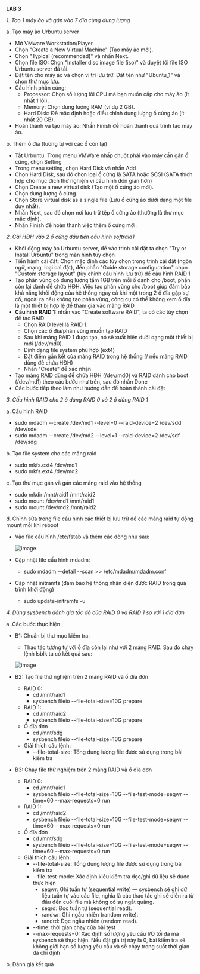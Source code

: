 **LAB 3**

*1. Tạo 1 máy ảo và gán vào 7 đĩa cùng dung lượng*

a. Tạo máy ảo Urbuntu server
- Mở VMware Workstation/Player.
- Chọn "Create a New Virtual Machine" (Tạo máy ảo mới).
- Chọn "Typical (recommended)" và nhấn Next.
- Chọn file ISO: Chọn "Installer disc image file (iso)" và duyệt tới file ISO Urbuntu server đã tải.
- Đặt tên cho máy ảo và chọn vị trí lưu trữ: Đặt tên như "Ubuntu_1" và chọn thư mục lưu.
- Cấu hình phần cứng:
  - Processor: Chọn số lượng lõi CPU mà bạn muốn cấp cho máy ảo (ít nhất 1 lõi).
  - Memory: Chọn dung lượng RAM (ví dụ 2 GB).
  - Hard Disk: Để mặc định hoặc điều chỉnh dung lượng ổ cứng ảo (ít nhất 20 GB).
- Hoàn thành và tạo máy ảo: Nhấn Finish để hoàn thành quá trình tạo máy ảo.

b. Thêm ổ đĩa (tương tự với các ổ còn lại)
- Tắt Urbuntu. Trong menu VMWare nhấp chuột phải vào máy cần gán ổ cứng, chọn Setting
- Trong menu setting, chọn Hard Disk và nhấn Add
- Chọn Hard Disk, sau đó chọn loại ổ cứng là SATA hoặc SCSI (SATA thích hợp cho mục đích thử nghiệm vì cấu hình đơn giản hơn)
- Chọn Create a new virtual disk (Tạo một ổ cứng ảo mới).
- Chọn dung lượng ổ cứng.
- Chọn Store virtual disk as a single file (Lưu ổ cứng ảo dưới dạng một file duy nhất).
- Nhấn Next, sau đó chọn nơi lưu trữ tệp ổ cứng ảo (thường là thư mục mặc định).
- Nhấn Finish để hoàn thành việc thêm ổ cứng mới.

*2. Cài HĐH vào 2 ổ cứng đầu tiên cấu hình softraid1*
- Khởi động máy ảo Urbuntu server, để vào trình cài đặt ta chọn "Try or Install Urbuntu" trong màn hình tùy chọn
- Tiến hành cài đặt: Chọn mặc định các tùy chọn trong trình cài đặt (ngôn ngữ, mạng, loại caì đặt), đến phần "Guide storage configuration" chọn "Custom storage layout" (tùy chỉnh cấu hình lưu trữ) để cấu hình RAID 1
- Tạo phân vùng có dung lượng tầm 1GB trên mỗi ổ dành cho /boot, phần còn lại dành để chứa HĐH. Việc tạo phân vùng cho /boot giúp đảm bảo khả năng khởi động của hệ thống ngay cả khi một trong 2 ổ đĩa gặp sự cố, ngoài ra nếu không tạo phân vùng, công cụ có thể không xem ổ đĩa là một thiết bị hợp lệ để tham gia vào mảng RAID
- **Cấu hình RAID 1:** nhấn vào "Create software RAID", ta có các tùy chọn để tạo RAID
  - Chọn RAID level là RAID 1.
  - Chọn các ổ đĩa/phân vùng muốn tạo RAID
  - Sau khi mảng RAID 1 được tạo, nó sẽ xuất hiện dưới dạng một thiết bị mới (/dev/md0).
  - Định dạng file system phù hợp (ext4)
  - Đặt điểm gắn kết của mảng RAID trong hệ thống (/ nếu mảng RAID dùng để chứa HĐH)
  - Nhấn "Create" để xác nhận
- Tạo mảng RAID dùng để chứa HĐH (/dev/md0) và RAID dành cho boot (/dev/md1) theo các bước như trên, sau đó nhấn Done
- Các bước tiếp theo làm như hướng dẫn để hoàn thành cài đặt

*3. Cấu hình RAID cho 2 ổ dùng RAID 0 và 2 ổ dùng RAID 1*

a. Cấu hình RAID
- sudo mdadm --create /dev/md1 --level=0 --raid-device=2 /dev/sdd /dev/sde
- sudo mdadm --create /dev/md2 --level=1 --raid-device=2 /dev/sdf /dev/sdg

b. Tạo file system cho các mảng raid
- sudo mkfs.ext4 /dev/md1
- sudo mkfs.ext4 /dev/md2

c. Tạo thư mục gán và gán các mảng raid vào hệ thống
- sudo mkdir /mnt/raid1 /mnt/raid2
- sudo mount /dev/md1 /mnt/raid1
- sudo mount /dev/md2 /mnt/raid2

d. Chỉnh sửa trong file cấu hình các thiết bị lưu trữ để các mảng raid tự động mount mỗi khi reboot
- Vào file cấu hình /etc/fstab và thêm các dòng như sau:
  
  ![image](https://github.com/user-attachments/assets/1bbb332b-2449-4fdf-afe0-da0e1541289f)
- Cập nhật file cấu hình mdadm:
  - sudo mdadm --detail --scan >> /etc/mdadm/mdadm.conf
- Cập nhật initramfs (đảm bảo hệ thống nhận diện được RAID trong quá trình khởi động)
  - sudo update-initramfs -u

*4. Dùng sysbench đánh giá tốc độ của RAID 0 và RAID 1 so với 1 đĩa đơn*

a. Các bước thực hiện
- B1: Chuẩn bị thư mục kiểm tra:
  - Thao tác tương tự với ổ đĩa còn lại như với 2 mảng RAID. Sau đó chạy lệnh lsblk ta có kết quả sau:
    
  ![image](https://github.com/user-attachments/assets/e0c80542-9c63-4d38-85d7-c3d3dc7cbfc5)
- B2: Tạo file thử nghiệm trên 2 mảng RAID và ổ đĩa đơn
  - RAID 0:
    - cd /mnt/raid1
    - sysbench fileio --file-total-size=10G prepare
  - RAID 1:
    - cd /mnt/raid2
    - sysbench fileio --file-total-size=10G prepare
  - Ổ đĩa đơn
    - cd /mnt/sdg
    - sysbench fileio --file-total-size=10G prepare
  - Giải thích câu lệnh:
    - --file-total-size: Tổng dung lượng file được sử dụng trong bài kiểm tra
- B3: Chạy file thử nghiệm trên 2 mảng RAID và ổ đĩa đơn
  - RAID 0:
    - cd /mnt/raid1
    - sysbench fileio --file-total-size=10G --file-test-mode=seqwr --time=60 --max-requests=0 run
  - RAID 1:
    - cd /mnt/raid2
    - sysbench fileio --file-total-size=10G --file-test-mode=seqwr --time=60 --max-requests=0 run
  - Ổ đĩa đơn
    - cd /mnt/sdg
    - sysbench fileio --file-total-size=10G --file-test-mode=seqwr --time=60 --max-requests=0 run
  - Giải thích câu lệnh:
    - --file-total-size: Tổng dung lượng file được sử dụng trong bài kiểm tra
    - --file-test-mode: Xác định kiểu kiểm tra đọc/ghi dữ liệu sẽ được thực hiện
      - seqwr: Ghi tuần tự (sequential write) — sysbench sẽ ghi dữ liệu tuần tự vào các file, nghĩa là các thao tác ghi sẽ diễn ra từ đầu đến cuối file mà không có sự ngắt quãng.
      - seqrd: Đọc tuần tự (sequential read).
      - randwr: Ghi ngẫu nhiên (random write).
      - randrd: Đọc ngẫu nhiên (random read).
    - --time: thời gian chạy của bài test
    - --max-requests=0: Xác định số lượng yêu cầu I/O tối đa mà sysbench sẽ thực hiện. Nếu đặt giá trị này là 0, bài kiểm tra sẽ không giới hạn số lượng yêu cầu và sẽ chạy trong suốt thời gian đã chỉ định    

b. Đánh giá kết quả
